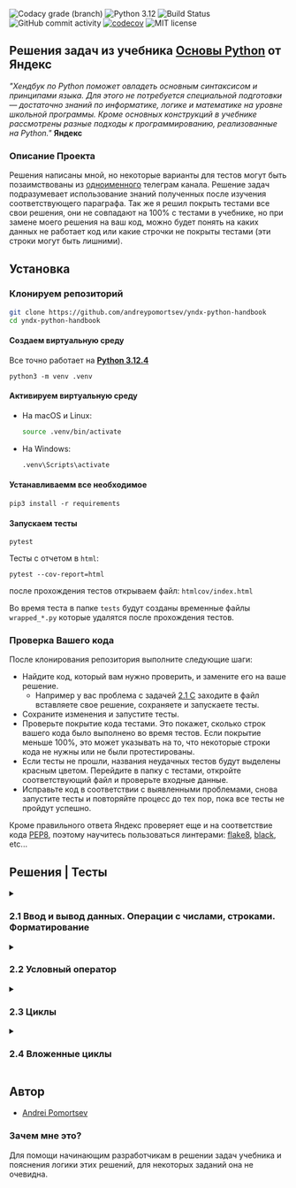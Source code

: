 ![Codacy grade (branch)](https://img.shields.io/codacy/grade/63f71a9c86ce4a0492af52c23628b78a/main)
![Python 3.12](https://img.shields.io/badge/Python-3.12-green.svg)
![Build Status](https://github.com/andreypomortsev/yndx-python-handbook/actions/workflows/ci.yml/badge.svg)
![GitHub commit activity](https://img.shields.io/github/commit-activity/t/andreypomortsev/yndx-python-handbook)
[![codecov](https://codecov.io/gh/andreypomortsev/yndx-python-handbook/branch/main/graph/badge.svg?token=WPUYVICKGT)](https://codecov.io/gh/andreypomortsev/yndx-python-handbook)
![MIT license](https://img.shields.io/badge/License-MIT-blue.svg)

## Решения задач из учебника [Основы Python](https://education.yandex.ru/handbook/python) от Яндекс

_"Хендбук по Python поможет овладеть основным синтаксисом и принципами языка. Для этого не потребуется специальной подготовки — достаточно знаний по информатике, логике и математике на уровне школьной программы. Кроме основных конструкций в учебнике рассмотрены разные подходы к программированию, реализованные на Python."_ **Яндекс**

### Описание Проекта

Решения написаны мной, но некоторые варианты для тестов могут быть позаимствованы из [одноименного](https://t.me/handbook_python) телеграм канала. Решение задач подразумевает использование знаний полученных после изучения соответствующего параграфа.
Так же я решил покрыть тестами все свои решения, они не совпадают на 100% с тестами в учебнике, но при замене моего решения на ваш код, можно будет понять на каких данных не работает код или какие строчки не покрыты тестами (эти строки могут быть лишними). 

## Установка

### Клонируем репозиторий

```sh
git clone https://github.com/andreypomortsev/yndx-python-handbook
cd yndx-python-handbook
```

#### Создаем виртуальную среду

Все точно работает на [**Python 3.12.4**](https://www.python.org/downloads/release/python-3124/)
```
python3 -m venv .venv
```

#### Активируем виртуальную среду

- На macOS и Linux:

  ```bash
  source .venv/bin/activate
  ```

- На Windows:

  ```bash
  .venv\Scripts\activate
  ```

#### Устанавливаемм все необходимое

```
pip3 install -r requirements
```

#### Запускаем тесты

```
pytest
```
Тесты с отчетом в `html`:
```
pytest --cov-report=html
```
после прохождения тестов открываем файл: `htmlcov/index.html`

Во время теста в папке `tests` будут созданы временные файлы `wrapped_*.py` которые удалятся после прохождения тестов.

### Проверка Вашего кода

После клонирования репозитория выполните следующие шаги:

- Найдите код, который вам нужно проверить, и замените его на ваше решение.
  - Например у вас проблема с задачей [2.1 C](./solutions/2.1/c.py) заходите в файл вставляете свое решение, сохраняете и запускаете тесты.
- Сохраните изменения и запустите тесты.
- Проверьте покрытие кода тестами. Это покажет, сколько строк вашего кода было выполнено во время тестов. Если покрытие меньше 100%, это может указывать на то, что некоторые строки кода не нужны или не были протестированы.
- Если тесты не прошли, названия неудачных тестов будут выделены красным цветом. Перейдите в папку с тестами, откройте соответствующий файл и проверьте входные данные.
- Исправьте код в соответствии с выявленными проблемами, снова запустите тесты и повторяйте процесс до тех пор, пока все тесты не пройдут успешно.

Кроме правильного ответа Яндекс проверяет еще и на соответствие кода [PEP8](https://github.com/Searge/mipt_oop/blob/master/week_1/readme.md), поэтому научитесь пользоваться линтерами: [flake8](https://flake8.pycqa.org/en/latest/), [black](https://black.readthedocs.io/en/stable/index.html), etc...

## Решения | Тесты

<details>
<summary><h3>2.1 Ввод и вывод данных. Операции с числами, строками. Форматирование</h3></summary>

#### Для решения задач используется только материал из параграфа:
- [2.1 Ввод и вывод данных. Операции с числами, строками. Форматирование](https://education.yandex.ru/handbook/python/article/vvod-i-vyvod-dannykh-operatsii-s-chislami-strokami-formatirovaniye)
  
### [Тестовые данные для задач](./tests/data/test_data_21.py)
  
| Решение              | Тесты                |
|----------------------|----------------------|
| А. [Привет, Яндекс!](./solutions/2.1/a.py) | [✅](./tests/2.1/test_a.py) |
| B. [Привет, всем!](./solutions/2.1/b.py) | [✅](./tests/2.1/test_b.py) |
| C. [Излишняя автоматизация](./solutions/2.1/c.py) | [✅](./tests/2.1/test_c.py) |
| D. [Сдача](./solutions/2.1/d.py) | [✅](./tests/2.1/test_d.py) |
| E. [Магазин](./solutions/2.1/e.py) | [✅](./tests/2.1/test_e.py) |
| F. [Чек](./solutions/2.1/f.py) | [✅](./tests/2.1/test_f.py) |
| G. [Делу — время, потехе — час](./solutions/2.1/g.py) | [✅](./tests/2.1/test_g.py) |
| H. [Наказание](./solutions/2.1/h.py) | [✅](./tests/2.1/test_h.py) |
| I. [Деловая колбаса](./solutions/2.1/i.py) | [✅](./tests/2.1/test_i.py) |
| J. [Детский сад — штаны на лямках](./solutions/2.1/j.py) | [✅](./tests/2.1/test_j.py) |
| K. [Автоматизация игры](./solutions/2.1/k.py) | [✅](./tests/2.1/test_k.py) |
| L. [Интересное сложение](./solutions/2.1/l.py) | [✅](./tests/2.1/test_l.py) |
| M. [Дед Мороз и конфеты](./solutions/2.1/m.py) | [✅](./tests/2.1/test_m.py) |
| N. [Шарики и ручки](./solutions/2.1/n.py) | [✅](./tests/2.1/test_n.py) |
| O. [В ожидании доставки](./solutions/2.1/o.py) | [✅](./tests/2.1/test_o.py) |
| P. [Доставка](./solutions/2.1/p.py) | [✅](./tests/2.1/test_p.py) |
| Q. [Ошибка кассового аппарата](./solutions/2.1/q.py) | [✅](./tests/2.1/test_q.py) |
| R. [Сдача 10](./solutions/2.1/r.py) | [✅](./tests/2.1/test_r.py) |
| S. [Украшение чека](./solutions/2.1/s.py) | [✅](./tests/2.1/test_s.py) |
| T. [Мухи отдельно, котлеты отдельно](./solutions/2.1/t.py) | [✅](./tests/2.1/test_t.py) |

</details>
<details>
<summary><h3>2.2 Условный оператор</h3></summary>

#### Для решения задач используется только пройденный материал из параграфоф:
- [2.1 Ввод и вывод данных. Операции с числами, строками. Форматирование](https://education.yandex.ru/handbook/python/article/vvod-i-vyvod-dannykh-operatsii-s-chislami-strokami-formatirovaniye)
- [2.2 Условный оператор](https://education.yandex.ru/handbook/python/article/uslovnyy-operator)

### [Тестовые данные для задач](./tests/data/test_data_22.py)

| Решение              | Тесты                |
|----------------------|----------------------|
| А. [Просто здравствуй, просто как дела](./solutions/2.2/a22.py) | [✅](./tests/2.2/test_a22.py) |
| B. [Кто быстрее?](./solutions/2.2/b22.py) | [✅](./tests/2.2/test_b22.py) |
| C. [Кто быстрее на этот раз?](./solutions/2.2/c22.py) | [✅](./tests/2.2/test_c22.py) |
| D. [Список победителей](./solutions/2.2/d22.py) | [✅](./tests/2.2/test_d22.py) |
| E. [Яблоки](./solutions/2.2/e22.py) | [✅](./tests/2.2/test_e22.py) |
| F. [Сила прокрастинации](./solutions/2.2/f22.py) | [✅](./tests/2.2/test_f22.py) |
| G. [А роза упала на лапу Азора](./solutions/2.2/g22.py) | [✅](./tests/2.2/test_g22.py) |
| H. [Зайка — 1](./solutions/2.2/h22.py) | [✅](./tests/2.2/test_h22.py) |
| I. [Первому игроку приготовиться](./solutions/2.2/i22.py) | [✅](./tests/2.2/test_i22.py) |
| J. [Лучшая защита — шифрование](./solutions/2.2/j22.py) | [✅](./tests/2.2/test_j22.py) |
| K. [Красота спасёт мир](./solutions/2.2/k22.py) | [✅](./tests/2.2/test_k22.py) |
| L. [Музыкальный инструмент](./solutions/2.2/l22.py) | [✅](./tests/2.2/test_l22.py) |
| M. [Властелин Чисел: Братство общей цифры](./solutions/2.2/m22.py) | [✅](./tests/2.2/test_m22.py) |
| N. [Властелин Чисел: Две Башни](./solutions/2.2/n22.py) | [✅](./tests/2.2/test_n22.py) |
| O. [Властелин Чисел: Возвращение Цезаря](./solutions/2.2/o22.py) | [✅](./tests/2.2/test_o22.py) |
| P. [Легенды велогонок возвращаются: кто быстрее?](./solutions/2.2/p22.py) | [✅](./tests/2.2/test_p22.py) |
| Q. [Корень зла](./solutions/2.2/q22.py) | [✅](./tests/2.2/test_q22.py) |
| R. [Территория зла](./solutions/2.2/r22.py) | [✅](./tests/2.2/test_r22.py) |
| S. [Автоматизация безопасности](./solutions/2.2/s22.py) | [✅](./tests/2.2/test_s22.py) |
| T. [Зайка — 2](./solutions/2.2/t22.py) | [✅](./tests/2.2/test_t22.py) |

</details>

<details>
<summary><h3>2.3 Циклы</h3></summary>

#### Для решения задач используется только пройденный материал из параграфоф:
- [2.1 Ввод и вывод данных. Операции с числами, строками. Форматирование](https://education.yandex.ru/handbook/python/article/vvod-i-vyvod-dannykh-operatsii-s-chislami-strokami-formatirovaniye)
- [2.2 Условный оператор](https://education.yandex.ru/handbook/python/article/uslovnyy-operator)
- [2.3 Циклы](https://education.yandex.ru/handbook/python/article/cikly)

### [Тестовые данные для задач](./tests/data/test_data_23.py)

| Решение              | Тесты                |
|----------------------|----------------------|
| А. [Раз, два, три! Ёлочка, гори!](./solutions/2.3/a23.py) | [✅](./tests/2.3/test_a23.py) |
| B. [Зайка — 3](./solutions/2.3/b23.py) | [✅](./tests/2.3/test_b23.py) |
| C. [Считалочка](./solutions/2.3/c23.py) | [✅](./tests/2.3/test_c23.py) |
| D. [Считалочка 2.0](./solutions/2.3/d23.py) | [✅](./tests/2.3/test_d23.py) |
| E. [Внимание! Акция!](./solutions/2.3/e23.py) | [✅](./tests/2.3/test_e23.py) |
| F. [НОД](./solutions/2.3/f23.py) | [✅](./tests/2.3/test_f23.py) |
| G. [НОК](./solutions/2.3/g23.py) | [✅](./tests/2.3/test_g23.py) |
| H. [Излишняя автоматизация 2.0](./solutions/2.3/h23.py) | [✅](./tests/2.3/test_h23.py) |
| I. [Факториал](./solutions/2.3/i23.py) | [✅](./tests/2.3/test_i23.py) |
| J. [Маршрут построен](./solutions/2.3/j23.py) | [✅](./tests/2.3/test_j23.py) |
| K. [Цифровая сумма](./solutions/2.3/k23.py) | [✅](./tests/2.3/test_k23.py) |
| L. [Сильная цифра](./solutions/2.3/l23.py) | [✅](./tests/2.3/test_l23.py) |
| M. [Первому игроку приготовиться 2.0](./solutions/2.3/m23.py) | [✅](./tests/2.3/test_m23.py) |
| N. [Простая задача](./solutions/2.3/n23.py) | [✅](./tests/2.3/test_n23.py) |
| O. [Зайка - 4](./solutions/2.3/o23.py) | [✅](./tests/2.3/test_o23.py) |
| P. [А роза упала на лапу Азора 2.0](./solutions/2.3/p23.py) | [✅](./tests/2.3/test_p23.py) |
| Q. [Чётная чистота](./solutions/2.3/q23.py) | [✅](./tests/2.3/test_q23.py) |
| R. [Простая задача 2.0](./solutions/2.3/r23.py) | [✅](./tests/2.3/test_r23.py) |
| S. [Игра в «Угадайку»](./solutions/2.3/s23.py) | [✅](./tests/2.3/test_s23.py) |
| T. [Хайпанём немножечко!](./solutions/2.3/t23.py) | [✅](./tests/2.3/test_t23.py) |

</details>

<details>
<summary><h3>2.4 Вложенные циклы</h3></summary>

#### Для решения задач используется только пройденный материал из параграфоф:
- [2.1 Ввод и вывод данных. Операции с числами, строками. Форматирование](https://education.yandex.ru/handbook/python/article/vvod-i-vyvod-dannykh-operatsii-s-chislami-strokami-formatirovaniye)
- [2.2 Условный оператор](https://education.yandex.ru/handbook/python/article/uslovnyy-operator)
- [2.3 Циклы](https://education.yandex.ru/handbook/python/article/cikly)
- [2.4 Вложенные циклы](https://education.yandex.ru/handbook/python/article/vlozhennye-cikly)

### [Тестовые данные для задач](./tests/data/test_data_24.py)

| Решение              | Тесты                |
|----------------------|----------------------|
| А. [Таблица умножения](./solutions/2.4/a24.py) | [✅](./tests/2.4/test_a24.py) |
| B. [Не таблица умножения](./solutions/2.4/b24.py) | [✅](./tests/2.4/test_b24.py) |
| C. [Новогоднее настроение](./solutions/2.4/c24.py) | [✅](./tests/2.4/test_c24.py) |
| D. [Суммарная сумма](./solutions/2.4/d24.py) | [✅](./tests/2.4/test_d24.py) |
| E. [Зайка — 5](./solutions/2.4/e24.py) | [✅](./tests/2.4/test_e24.py) |
| F. [НОД 2.0](./solutions/2.4/f24.py) | [❌](./tests/2.4/test_f24.py) |
| G. [На старт! Внимание! Марш!](./solutions/2.4/g24.py) | [❌](./tests/2.4/test_g24.py) |
| H. [Максимальная сумма](./solutions/2.4/h24.py) | [❌](./tests/2.4/test_h24.py) |
| I. [Большое число](./solutions/2.4/i24.py) | [❌](./tests/2.4/test_i24.py) |
| J. [Мы делили апельсин](./solutions/2.4/j24.py) | [❌](./tests/2.4/test_j24.py) |
| K. [Простая задача 3.0](./solutions/2.4/k24.py) | [❌](./tests/2.4/test_k24.py) |
| L. [Числовой прямоугольник](./solutions/2.4/l24.py) | [❌](./tests/2.4/test_l24.py) |
| M. [Числовой прямоугольник 2.0](./solutions/2.4/m24.py) | [❌](./tests/2.4/test_m24.py) |
| N. [Числовая змейка](./solutions/2.4/n24.py) | [❌](./tests/2.4/test_n24.py) |
| O. [Числовая змейка 2.0](./solutions/2.4/o24.py) | [❌](./tests/2.4/test_o24.py) |
| P. [Редизайн таблицы умножения](./solutions/2.4/p24.py) | [❌](./tests/2.4/test_p24.py) |
| Q. [А роза упала на лапу Азора 3.0](./solutions/2.4/q24.py) | [❌](./tests/2.4/test_q24.py) |
| R. [Новогоднее настроение 2.0](./solutions/2.4/r24.py) | [❌](./tests/2.4/test_r24.py) |
| S. [Числовой квадрат](./solutions/2.4/s24.py) | [❌](./tests/2.4/test_s24.py) |
| T. [Математическая выгода](./solutions/2.4/t24.py) | [❌](./tests/2.4/test_t24.py) |

</details>

## Автор

- [Andrei Pomortsev](https://www.linkedin.com/in/andreypomortsev/)

### Зачем мне это?

Для помощи начинающим разработчикам в решении задач учебника и пояснения логики этих решений, для некоторых заданий она не очевидна.
